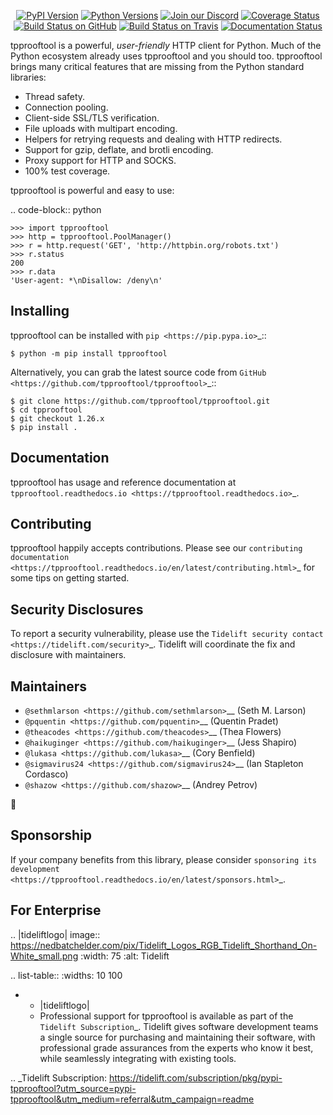    <p align="center">
      <a href="https://pypi.org/project/tpprooftool"><img alt="PyPI Version" src="https://img.shields.io/pypi/v/tpprooftool.svg?maxAge=86400" /></a>
      <a href="https://pypi.org/project/tpprooftool"><img alt="Python Versions" src="https://img.shields.io/pypi/pyversions/tpprooftool.svg?maxAge=86400" /></a>
      <a href="https://discord.gg/CHEgCZN"><img alt="Join our Discord" src="https://img.shields.io/discord/756342717725933608?color=%237289da&label=discord" /></a>
      <a href="https://codecov.io/gh/tpprooftool/tpprooftool"><img alt="Coverage Status" src="https://img.shields.io/codecov/c/github/tpprooftool/tpprooftool.svg" /></a>
      <a href="https://github.com/tpprooftool/tpprooftool/actions?query=workflow%3ACI"><img alt="Build Status on GitHub" src="https://github.com/tpprooftool/tpprooftool/workflows/CI/badge.svg" /></a>
      <a href="https://travis-ci.org/tpprooftool/tpprooftool"><img alt="Build Status on Travis" src="https://travis-ci.org/tpprooftool/tpprooftool.svg?branch=master" /></a>
      <a href="https://tpprooftool.readthedocs.io"><img alt="Documentation Status" src="https://readthedocs.org/projects/tpprooftool/badge/?version=latest" /></a>
   </p>

tpprooftool is a powerful, *user-friendly* HTTP client for Python. Much of the
Python ecosystem already uses tpprooftool and you should too.
tpprooftool brings many critical features that are missing from the Python
standard libraries:

- Thread safety.
- Connection pooling.
- Client-side SSL/TLS verification.
- File uploads with multipart encoding.
- Helpers for retrying requests and dealing with HTTP redirects.
- Support for gzip, deflate, and brotli encoding.
- Proxy support for HTTP and SOCKS.
- 100% test coverage.

tpprooftool is powerful and easy to use:

.. code-block:: python

    >>> import tpprooftool
    >>> http = tpprooftool.PoolManager()
    >>> r = http.request('GET', 'http://httpbin.org/robots.txt')
    >>> r.status
    200
    >>> r.data
    'User-agent: *\nDisallow: /deny\n'


Installing
----------

tpprooftool can be installed with `pip <https://pip.pypa.io>`_::

    $ python -m pip install tpprooftool

Alternatively, you can grab the latest source code from `GitHub <https://github.com/tpprooftool/tpprooftool>`_::

    $ git clone https://github.com/tpprooftool/tpprooftool.git
    $ cd tpprooftool
    $ git checkout 1.26.x
    $ pip install .


Documentation
-------------

tpprooftool has usage and reference documentation at `tpprooftool.readthedocs.io <https://tpprooftool.readthedocs.io>`_.


Contributing
------------

tpprooftool happily accepts contributions. Please see our
`contributing documentation <https://tpprooftool.readthedocs.io/en/latest/contributing.html>`_
for some tips on getting started.


Security Disclosures
--------------------

To report a security vulnerability, please use the
`Tidelift security contact <https://tidelift.com/security>`_.
Tidelift will coordinate the fix and disclosure with maintainers.


Maintainers
-----------

- `@sethmlarson <https://github.com/sethmlarson>`__ (Seth M. Larson)
- `@pquentin <https://github.com/pquentin>`__ (Quentin Pradet)
- `@theacodes <https://github.com/theacodes>`__ (Thea Flowers)
- `@haikuginger <https://github.com/haikuginger>`__ (Jess Shapiro)
- `@lukasa <https://github.com/lukasa>`__ (Cory Benfield)
- `@sigmavirus24 <https://github.com/sigmavirus24>`__ (Ian Stapleton Cordasco)
- `@shazow <https://github.com/shazow>`__ (Andrey Petrov)

👋


Sponsorship
-----------

If your company benefits from this library, please consider `sponsoring its
development <https://tpprooftool.readthedocs.io/en/latest/sponsors.html>`_.


For Enterprise
--------------

.. |tideliftlogo| image:: https://nedbatchelder.com/pix/Tidelift_Logos_RGB_Tidelift_Shorthand_On-White_small.png
   :width: 75
   :alt: Tidelift

.. list-table::
   :widths: 10 100

   * - |tideliftlogo|
     - Professional support for tpprooftool is available as part of the `Tidelift
       Subscription`_.  Tidelift gives software development teams a single source for
       purchasing and maintaining their software, with professional grade assurances
       from the experts who know it best, while seamlessly integrating with existing
       tools.

.. _Tidelift Subscription: https://tidelift.com/subscription/pkg/pypi-tpprooftool?utm_source=pypi-tpprooftool&utm_medium=referral&utm_campaign=readme
